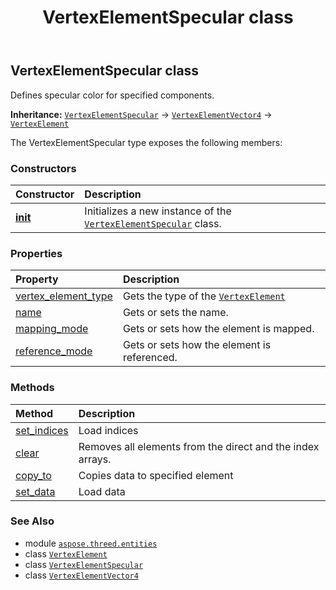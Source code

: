 ﻿---
title: VertexElementSpecular class
second_title: Aspose.3D for Python via .NET API References
description: 
type: docs
weight: 500
url: /aspose.threed.entities/vertexelementspecular/
is_root: false
---

## VertexElementSpecular class

Defines specular color for specified components.



**Inheritance:** [`VertexElementSpecular`](/3d/python-net/aspose.threed.entities/vertexelementspecular) → 
[`VertexElementVector4`](/3d/python-net/aspose.threed.entities/vertexelementvector4) → 
[`VertexElement`](/3d/python-net/aspose.threed.entities/vertexelement)



The VertexElementSpecular type exposes the following members:

### Constructors
| Constructor | Description |
| :- | :- |
| [__init__](/3d/python-net/aspose.threed.entities/vertexelementspecular/__init__/#) | Initializes a new instance of the [`VertexElementSpecular`](/3d/python-net/aspose.threed.entities/vertexelementspecular) class. |


### Properties
| Property | Description |
| :- | :- |
| [vertex_element_type](/3d/python-net/aspose.threed.entities/vertexelementspecular/vertex_element_type) | Gets the type of the [`VertexElement`](/3d/python-net/aspose.threed.entities/vertexelement) |
| [name](/3d/python-net/aspose.threed.entities/vertexelementspecular/name) | Gets or sets the name. |
| [mapping_mode](/3d/python-net/aspose.threed.entities/vertexelementspecular/mapping_mode) | Gets or sets how the element is mapped. |
| [reference_mode](/3d/python-net/aspose.threed.entities/vertexelementspecular/reference_mode) | Gets or sets how the element is referenced. |


### Methods
| Method | Description |
| :- | :- |
| [set_indices](/3d/python-net/aspose.threed.entities/vertexelementspecular/set_indices/#list) | Load indices |
| [clear](/3d/python-net/aspose.threed.entities/vertexelementspecular/clear/#) | Removes all elements from the direct and the index arrays. |
| [copy_to](/3d/python-net/aspose.threed.entities/vertexelementspecular/copy_to/#aspose.threed.entities.VertexElementVector4) | Copies data to specified element |
| [set_data](/3d/python-net/aspose.threed.entities/vertexelementspecular/set_data/#list) | Load data |



### See Also
* module [`aspose.threed.entities`](..)
* class [`VertexElement`](/3d/python-net/aspose.threed.entities/vertexelement)
* class [`VertexElementSpecular`](/3d/python-net/aspose.threed.entities/vertexelementspecular)
* class [`VertexElementVector4`](/3d/python-net/aspose.threed.entities/vertexelementvector4)

